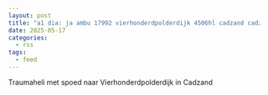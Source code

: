 ```yaml
---
layout: post
title: "a1 dia: ja ambu 17992 vierhonderdpolderdijk 4506hl cadzand cadznd bon 73087"
date: 2025-05-17
categories: 
  - rss
tags: 
  - feed
---
```


Traumaheli met spoed naar Vierhonderdpolderdijk in Cadzand
